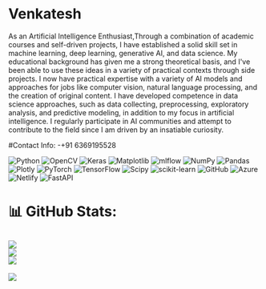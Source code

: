 # Venkatesh 
As an Artificial Intelligence Enthusiast,Through a combination of academic courses and self-driven projects, I have established a solid skill set in machine learning, deep learning, generative AI, and data science. My educational background has given me a strong theoretical basis, and I've been able to use these ideas in a variety of practical contexts through side projects. I now have practical expertise with a variety of AI models and approaches for jobs like computer vision, natural language processing, and the creation of original content. I have developed competence in data science approaches, such as data collecting, preprocessing, exploratory analysis, and predictive modeling, in addition to my focus in artificial intelligence. I regularly participate in AI communities and attempt to contribute to the field since I am driven by an insatiable curiosity.



#Contact Info:
-+91 6369195528

![Python](https://img.shields.io/badge/python-3670A0?style=flat&logo=python&logoColor=ffdd54) ![OpenCV](https://img.shields.io/badge/opencv-%23white.svg?style=flat&logo=opencv&logoColor=white) ![Keras](https://img.shields.io/badge/Keras-%23D00000.svg?style=flat&logo=Keras&logoColor=white) ![Matplotlib](https://img.shields.io/badge/Matplotlib-%23ffffff.svg?style=flat&logo=Matplotlib&logoColor=black) ![mlflow](https://img.shields.io/badge/mlflow-%23d9ead3.svg?style=flat&logo=numpy&logoColor=blue) ![NumPy](https://img.shields.io/badge/numpy-%23013243.svg?style=flat&logo=numpy&logoColor=white) ![Pandas](https://img.shields.io/badge/pandas-%23150458.svg?style=flat&logo=pandas&logoColor=white) ![Plotly](https://img.shields.io/badge/Plotly-%233F4F75.svg?style=flat&logo=plotly&logoColor=white) ![PyTorch](https://img.shields.io/badge/PyTorch-%23EE4C2C.svg?style=flat&logo=PyTorch&logoColor=white) ![TensorFlow](https://img.shields.io/badge/TensorFlow-%23FF6F00.svg?style=flat&logo=TensorFlow&logoColor=white) ![Scipy](https://img.shields.io/badge/SciPy-%230C55A5.svg?style=flat&logo=scipy&logoColor=%white) ![scikit-learn](https://img.shields.io/badge/scikit--learn-%23F7931E.svg?style=flat&logo=scikit-learn&logoColor=white) ![GitHub](https://img.shields.io/badge/github-%23121011.svg?style=flat&logo=github&logoColor=white) ![Azure](https://img.shields.io/badge/azure-%230072C6.svg?style=flat&logo=microsoftazure&logoColor=white) ![Netlify](https://img.shields.io/badge/netlify-%23000000.svg?style=flat&logo=netlify&logoColor=#00C7B7) ![FastAPI](https://img.shields.io/badge/FastAPI-005571?style=flat&logo=fastapi)
# 📊 GitHub Stats:
![](https://github-readme-stats.vercel.app/api?username=venkatlovenkatesh&theme=nord&hide_border=true&include_all_commits=false&count_private=false)<br/>
![](https://github-readme-streak-stats.herokuapp.com/?user=venkatlovenkatesh&theme=nord&hide_border=true)<br/>
![](https://github-readme-stats.vercel.app/api/top-langs/?username=venkatlovenkatesh&theme=nord&hide_border=true&include_all_commits=false&count_private=false&layout=compact)
---
[![](https://visitcount.itsvg.in/api?id=venkatlovenkatesh&icon=0&color=9)](https://visitcount.itsvg.in)

<!-- Proudly created with GPRM ( https://gprm.itsvg.in ) -->
